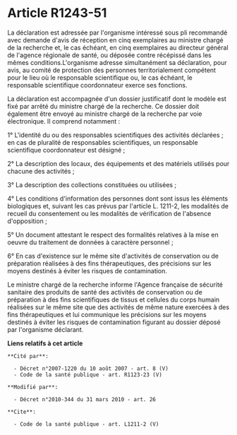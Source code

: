 # Article R1243-51

La déclaration est adressée par l'organisme intéressé sous pli recommandé avec demande d'avis de réception en cinq
exemplaires au ministre chargé de la recherche et, le cas échéant, en cinq exemplaires au directeur général de l'agence
régionale de santé, ou déposée contre récépissé dans les mêmes conditions.L'organisme adresse simultanément sa déclaration,
pour avis, au comité de protection des personnes territorialement compétent pour le lieu où le responsable scientifique ou,
le cas échéant, le responsable scientifique coordonnateur exerce ses fonctions. 

La déclaration est accompagnée d'un dossier justificatif dont le modèle est fixé par arrêté du ministre chargé de la
recherche. Ce dossier doit également être envoyé au ministre chargé de la recherche par voie électronique. Il comprend
notamment : 

1° L'identité du ou des responsables scientifiques des activités déclarées ; en cas de pluralité de responsables
scientifiques, un responsable scientifique coordonnateur est désigné ; 

2° La description des locaux, des équipements et des matériels utilisés pour chacune des activités ; 

3° La description des collections constituées ou utilisées ; 

4° Les conditions d'information des personnes dont sont issus les éléments biologiques et, suivant les cas prévus par
l'article L. 1211-2, les modalités de recueil du consentement ou les modalités de vérification de l'absence d'opposition ; 

5° Un document attestant le respect des formalités relatives à la mise en oeuvre du traitement de données à caractère
personnel ; 

6° En cas d'existence sur le même site d'activités de conservation ou de préparation réalisées à des fins thérapeutiques, des
précisions sur les moyens destinés à éviter les risques de contamination. 

Le ministre chargé de la recherche informe l'Agence française de sécurité sanitaire des produits de santé des activités de
conservation ou de préparation à des fins scientifiques de tissus et cellules du corps humain réalisées sur le même site que
des activités de même nature exercées à des fins thérapeutiques et lui communique les précisions sur les moyens destinés à
éviter les risques de contamination figurant au dossier déposé par l'organisme déclarant.

**Liens relatifs à cet article**

	**Cité par**:

	  - Décret n°2007-1220 du 10 août 2007 - art. 8 (V)
	  - Code de la santé publique - art. R1123-23 (V)

	**Modifié par**:

	  - Décret n°2010-344 du 31 mars 2010 - art. 26

	**Cite**:

	  - Code de la santé publique - art. L1211-2 (V)
